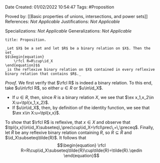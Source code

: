 <div class="topSpace"></div>

Date Created: 01/02/2022 10:54:47
Tags: #Proposition

Proved by: [[Basic properties of unions, intersections, and power sets]]
References: _Not Applicable_
Justifications: _Not Applicable_

Specializations: _Not Applicable_
Generalizations: _Not Applicable_

``` ad-Proposition
title: Proposition.

_Let $X$ be a set and let $R$ be a binary relation on $X$. Then the set_
$$\begin{equation}
    \rfcl R=R\cup\id_X
\end{equation}$$
_is the reflexive binary relation on $X$ contained in every reflexive binary relation that contains $R$._

```

_Proof_. We first verify that $\rfcl R$ is indeed a binary relation. To this end, take $u\in\rfcl R$, so either $u\in R$ or $u\in\id_X$.
* If $u\in R$, then, since $R$ is a binary relation $X$, we see that $\ex x_1,x_2\in X:u=\tpl{x_1,x_2}$.
* If $u\in\id_X$, then, by definition of the identity function, we see that $\ex x\in X:u=\tpl{x,x}$.

To show that $\rfcl R$ is reflexive, that $x\in X$ and observe that $\tpl{x,x}\in\id_X\subseteq\,\prec\cup\id_X=\rfcl\prec\,=\,\preceq$. Finally, let $\tilde{R}$ be any reflexive binary relation containing $R$, so $R\subseteq\tilde{R}$ and $\id_X\subseteq\tilde{R}$. It follows that
$$\begin{equation}
    \rfcl R=R\cup\id_X\subseteq\tilde{R}\cup\tilde{R}=\tilde{R}.\qedin
\end{equation}$$
